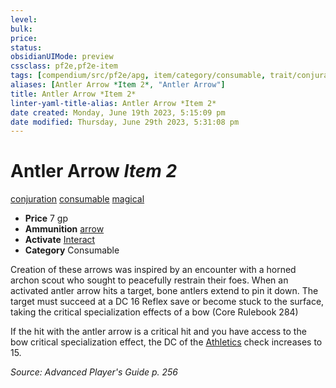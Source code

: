 ```yaml
---
level:
bulk:
price:
status:
obsidianUIMode: preview
cssclass: pf2e,pf2e-item
tags: [compendium/src/pf2e/apg, item/category/consumable, trait/conjuration, trait/consumable, trait/magical]
aliases: [Antler Arrow *Item 2*, "Antler Arrow"]
title: Antler Arrow *Item 2*
linter-yaml-title-alias: Antler Arrow *Item 2*
date created: Monday, June 19th 2023, 5:15:09 pm
date modified: Thursday, June 29th 2023, 5:31:08 pm
---
```


# Antler Arrow *Item 2*

[conjuration](rules/traits/conjuration.md) [consumable](rules/traits/consumable.md) [magical](rules/traits/magical.md)  

- **Price** 7 gp
- **Ammunition** [arrow](compendium/equipment/items/arrow.md)
- **Activate** [Interact](rules/actions/interact.md)
- **Category** Consumable

Creation of these arrows was inspired by an encounter with a horned archon scout who sought to peacefully restrain their foes. When an activated antler arrow hits a target, bone antlers extend to pin it down. The target must succeed at a DC 16 Reflex save or become stuck to the surface, taking the critical specialization effects of a bow (Core Rulebook 284)

If the hit with the antler arrow is a critical hit and you have access to the bow critical specialization effect, the DC of the [Athletics](compendium/skills.md#Athletics) check increases to 15.

*Source: Advanced Player's Guide p. 256*
